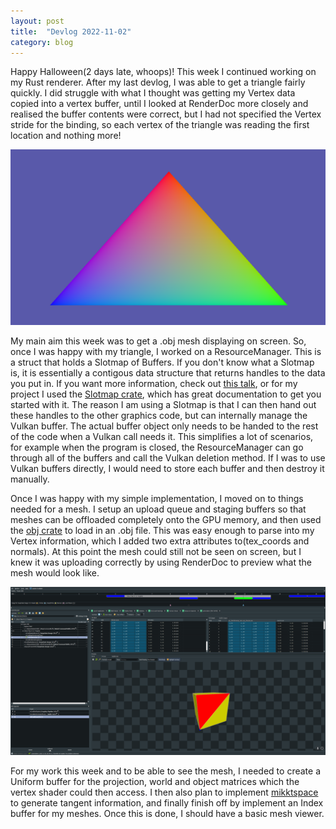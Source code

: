 ```yaml
---
layout: post
title:  "Devlog 2022-11-02"
category: blog
---
```


Happy Halloween(2 days late, whoops)! This week I continued working on my Rust renderer. After my last devlog, I was able to get a triangle fairly quickly. I did struggle with what I thought was getting my Vertex data copied into a vertex buffer, until I looked at RenderDoc more closely and realised the buffer contents were correct, but I had not specified the Vertex stride for the binding, so each vertex of the triangle was reading the first location and nothing more!

![wgpu](/assets/images/posts/2022-11-02-triangle.png)

My main aim this week was to get a .obj mesh displaying on screen. So, once I was happy with my triangle, I worked on a ResourceManager. This is a struct that holds a Slotmap of Buffers. If you don't know what a Slotmap is, it is essentially a contigous data structure that returns handles to the data you put in. If you want more information, check out [this talk](https://www.youtube.com/watch?v=SHaAR7XPtNU), or for my project I used the [Slotmap crate](https://docs.rs/slotmap/latest/slotmap/), which has great documentation to get you started with it. The reason I am using a Slotmap is that I can then hand out these handles to the other graphics code, but can internally manage the Vulkan buffer. The actual buffer object only needs to be handed to the rest of the code when a Vulkan call needs it. This simplifies a lot of scenarios, for example when the program is closed, the ResourceManager can go through all of the buffers and call the Vulkan deletion method. If I was to use Vulkan buffers directly, I would need to store each buffer and then destroy it manually.

Once I was happy with my simple implementation, I moved on to things needed for a mesh. I setup an upload queue and staging buffers so that meshes can be offloaded completely onto the GPU memory, and then used the [obj crate](https://docs.rs/obj/latest/obj/index.html) to load in an .obj file. This was easy enough to parse into my Vertex information, which I added two extra attributes to(tex_coords and normals). At this point the mesh could still not be seen on screen, but I knew it was uploading correctly by using RenderDoc to preview what the mesh would look like. 

![renderdoc_preview](/assets/images/posts/2022-11-02-renderdoc.png)

For my work this week and to be able to see the mesh, I needed to create a Uniform buffer for the projection, world and object matrices which the vertex shader could then access. I then also plan to implement [mikktspace](https://crates.io/crates/mikktspace) to generate tangent information, and finally finish off by implement an Index buffer for my meshes. Once this is done, I should have a basic mesh viewer.











